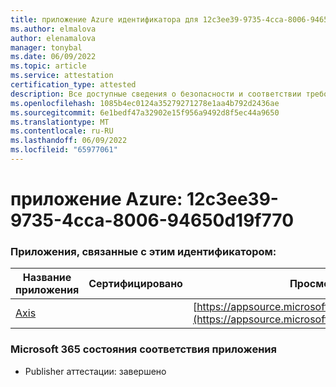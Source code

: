```yaml
---
title: приложение Azure идентификатора для 12c3ee39-9735-4cca-8006-94650d19f770
ms.author: elmalova
author: elenamalova
manager: tonybal
ms.date: 06/09/2022
ms.topic: article
ms.service: attestation
certification_type: attested
description: Все доступные сведения о безопасности и соответствии требованиям для 12c3ee39-9735-4cca-8006-94650d19f770.
ms.openlocfilehash: 1085b4ec0124a35279271278e1aa4b792d2436ae
ms.sourcegitcommit: 6e1bedf47a32902e15f956a9492d8f5ec44a9650
ms.translationtype: MT
ms.contentlocale: ru-RU
ms.lasthandoff: 06/09/2022
ms.locfileid: "65977061"
---
```

# <a name="azure-app-id-12c3ee39-9735-4cca-8006-94650d19f770"></a>приложение Azure: 12c3ee39-9735-4cca-8006-94650d19f770


### <a name="apps-associated-with-this-id"></a>Приложения, связанные с этим идентификатором:
| **Название приложения** | **Сертифицировано** | **Просмотр в AppSource** |
|--------------|---------------|-----------------------|
| [Axis](../forward/WA200003932.md) |  | [https://appsource.microsoft.com/product/office/WA200003932](https://appsource.microsoft.com/product/office/WA200003932) |

### <a name="microsoft-365-app-compliance-status"></a>Microsoft 365 состояния соответствия приложения
- Publisher аттестации: завершено
